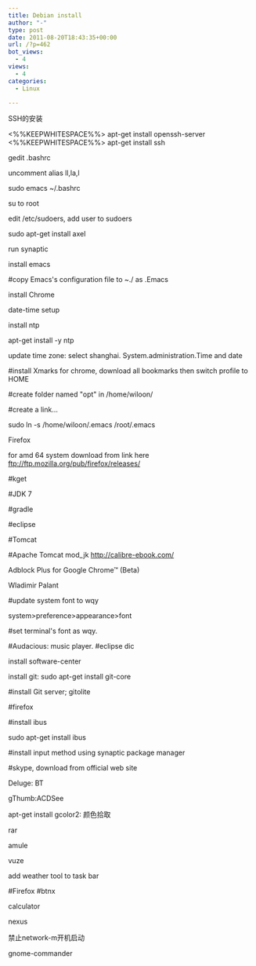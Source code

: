 ```yaml
---
title: Debian install
author: "-"
type: post
date: 2011-08-20T18:43:35+00:00
url: /?p=462
bot_views:
  - 4
views:
  - 4
categories:
  - Linux

---
```

SSH的安装

<%%KEEPWHITESPACE%%> apt-get install openssh-server  
<%%KEEPWHITESPACE%%> apt-get install ssh

gedit .bashrc
   
uncomment alias ll,la,l
   
sudo emacs ~/.bashrc

su to root
   
edit /etc/sudoers, add user to sudoers
   
sudo apt-get install axel
   
run synaptic
   
install emacs
   
#copy Emacs's configuration file to ~./ as .Emacs
   
install Chrome

date-time setup
   
install ntp
   
apt-get install -y ntp
   
update time zone: select shanghai. System.administration.Time and date

#install Xmarks for chrome, download all bookmarks then switch profile to HOME
   
#create folder named "opt" in /home/wiloon/

#create a link…
   
sudo ln -s /home/wiloon/.emacs /root/.emacs

Firefox

for amd 64 system download from link here ftp://ftp.mozilla.org/pub/firefox/releases/

#kget

#JDK 7
   
#gradle
   
#eclipse
   
#Tomcat
   
#Apache Tomcat mod_jk
http://calibre-ebook.com/
   
Adblock Plus for Google Chrome™ (Beta)
   
Wladimir Palant
   
#update system font to wqy
   
system>preference>appearance>font
   
#set terminal's font as wqy.
   
#Audacious: music player.
#eclipse dic

install software-center

install git: sudo apt-get install git-core

#install Git server; gitolite

#firefox

#install ibus

sudo apt-get install ibus

#install input method using synaptic package manager

#skype, download from official web site

Deluge: BT

gThumb:ACDSee

apt-get install gcolor2: 颜色拾取

rar

amule

vuze

add weather tool to task bar
   
#Firefox
#btnx

calculator

nexus

禁止network-m开机启动

gnome-commander